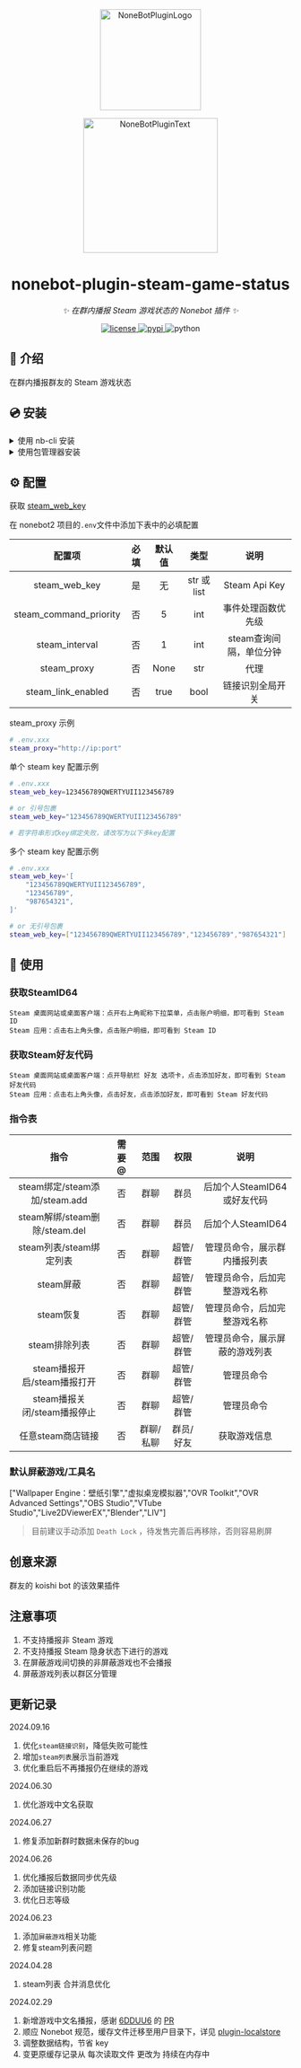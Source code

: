 <div align="center">
  <a href="https://v2.nonebot.dev/store"><img src="https://github.com/A-kirami/nonebot-plugin-template/blob/resources/nbp_logo.png" width="180" height="180" alt="NoneBotPluginLogo"></a>
  <br>
  <p><img src="https://github.com/A-kirami/nonebot-plugin-template/blob/resources/NoneBotPlugin.svg" width="240" alt="NoneBotPluginText"></p>
</div>

<div align="center">

# nonebot-plugin-steam-game-status

_✨ 在群内播报 Steam 游戏状态的 Nonebot 插件 ✨_


<a href="./LICENSE">
    <img src="https://camo.githubusercontent.com/9add6b327f8f49a33a5a0e485009666d2dd8cb698d30333b4e4467717a851d52/68747470733a2f2f696d672e736869656c64732e696f2f62616467652f4c6963656e73652d47504c25323076332532422d626c75652e737667" alt="license">
</a>
<a href="https://pypi.python.org/pypi/nonebot_plugin_steam_game_status">
    <img src="https://img.shields.io/pypi/v/nonebot_plugin_steam_game_status.svg" alt="pypi">
</a>
<img src="https://img.shields.io/badge/python-3.8+-blue.svg" alt="python">

</div>


## 📖 介绍

在群内播报群友的 Steam 游戏状态

## 💿 安装

<details>
<summary>使用 nb-cli 安装</summary>
在 nonebot2 项目的根目录下打开命令行, 输入以下指令即可安装

    nb plugin install nonebot-plugin-steam-game-status

</details>

<details>
<summary>使用包管理器安装</summary>
在 nonebot2 项目的插件目录下, 打开命令行, 根据你使用的包管理器, 输入相应的安装命令

<details>
<summary>pip</summary>

    pip install nonebot-plugin-steam-game-status
</details>
<details>
<summary>pdm</summary>

    pdm add nonebot-plugin-steam-game-status
</details>
<details>
<summary>poetry</summary>

    poetry add nonebot-plugin-steam-game-status
</details>
<details>
<summary>conda</summary>

    conda install nonebot-plugin-steam-game-status
</details>
<details>
<summary>更新</summary>

    pip install nonebot-plugin-steam-game-status --upgrade
</details>

打开 nonebot2 项目根目录下的 `pyproject.toml` 文件, 在 `[tool.nonebot]` 部分追加写入

    plugins = ["nonebot_plugin_steam_game_status"]

</details>

## ⚙️ 配置

获取 [steam_web_key](https://steamcommunity.com/dev/apikey)

在 nonebot2 项目的`.env`文件中添加下表中的必填配置

| 配置项 | 必填 | 默认值 | 类型 | 说明 |
|:-----:|:----:|:----:|:----:|:----:|
| steam_web_key | 是 | 无 | str 或 list | Steam Api Key |
| steam_command_priority | 否 | 5 | int | 事件处理函数优先级 |
| steam_interval | 否 | 1 | int | steam查询间隔，单位分钟 |
| steam_proxy | 否 | None | str | 代理 |
| steam_link_enabled | 否 | true | bool | 链接识别全局开关 |

steam_proxy 示例
```bash
# .env.xxx
steam_proxy="http://ip:port"
```

单个 steam key 配置示例
```bash
# .env.xxx
steam_web_key=123456789QWERTYUII123456789

# or 引号包裹
steam_web_key="123456789QWERTYUII123456789"

# 若字符串形式key绑定失败，请改写为以下多key配置
```

多个 steam key 配置示例
```bash
# .env.xxx
steam_web_key='[
    "123456789QWERTYUII123456789",
    "123456789",
    "987654321",
]'

# or 无引号包裹
steam_web_key=["123456789QWERTYUII123456789","123456789","987654321"]


```

## 🎉 使用
### 获取SteamID64
    Steam 桌面网站或桌面客户端：点开右上角昵称下拉菜单，点击账户明细，即可看到 Steam ID
    Steam 应用：点击右上角头像，点击账户明细，即可看到 Steam ID
### 获取Steam好友代码
    Steam 桌面网站或桌面客户端：点开导航栏 好友 选项卡，点击添加好友，即可看到 Steam 好友代码
    Steam 应用：点击右上角头像，点击好友，点击添加好友，即可看到 Steam 好友代码
### 指令表
| 指令 | 需要@ | 范围 | 权限 |         说明         |
|:-----:|:----:|:----:|:----:|:------------------:|
| steam绑定/steam添加/steam.add | 否 | 群聊 | 群员 | 后加个人SteamID64或好友代码 |    
| steam解绑/steam删除/steam.del | 否 | 群聊 | 群员 |   后加个人SteamID64    |   
| steam列表/steam绑定列表 | 否 | 群聊 | 超管/群管 |       管理员命令，展示群内播报列表        |    
| steam屏蔽 | 否 | 群聊 | 超管/群管 |       管理员命令，后加完整游戏名称        |    
| steam恢复 | 否 | 群聊 | 超管/群管 |       管理员命令，后加完整游戏名称         |    
| steam排除列表 | 否 | 群聊 | 超管/群管 |       管理员命令，展示屏蔽的游戏列表        |    
| steam播报开启/steam播报打开 | 否 | 群聊 | 超管/群管 |       管理员命令        |    
| steam播报关闭/steam播报停止 | 否 | 群聊 | 超管/群管 |       管理员命令        |   
| 任意steam商店链接 | 否 | 群聊/私聊 | 群员/好友 |       获取游戏信息        |  

### 默认屏蔽游戏/工具名
["Wallpaper Engine：壁纸引擎","虚拟桌宠模拟器","OVR Toolkit","OVR Advanced Settings","OBS Studio","VTube Studio","Live2DViewerEX","Blender","LIV"]

> 目前建议手动添加 `Death Lock` ，待发售完善后再移除，否则容易刷屏


## 创意来源

群友的 koishi bot 的该效果插件

## 注意事项

1. 不支持播报非 Steam 游戏
2. 不支持播报 Steam 隐身状态下进行的游戏
3. 在屏蔽游戏间切换的非屏蔽游戏也不会播报
4. 屏蔽游戏列表以群区分管理



## 更新记录
2024.09.16
1. 优化`steam链接识别`，降低失败可能性
2. 增加`steam列表`展示当前游戏
3. 优化重启后不再播报仍在继续的游戏


2024.06.30
1. 优化游戏中文名获取


2024.06.27
1. 修复添加新群时数据未保存的bug


2024.06.26
1. 优化播报后数据同步优先级
2. 添加链接识别功能
3. 优化日志等级


2024.06.23
1. 添加`屏蔽游戏`相关功能
2. 修复steam列表问题


2024.04.28
1. steam列表 合并消息优化


2024.02.29
1. 新增游戏中文名播报，感谢 [6DDUU6](https://github.com/6DDUU6) 的 [PR](https://github.com/nek0us/nonebot_plugin_steam_game_status/pull/18)
2. 顺应 Nonebot 规范，缓存文件迁移至用户目录下，详见 [plugin-localstore](https://github.com/nonebot/plugin-localstore)
3. 调整数据结构，节省 key 
4. 变更原缓存记录从 每次读取文件 更改为 持续在内存中